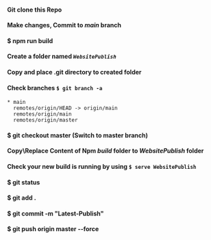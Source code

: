 #### Git clone this Repo
#### Make changes, Commit to *main* branch
#### $ npm run build
#### Create a folder named *` WebsitePublish `*
#### Copy and place .git directory to created folder
#### Check branches `$ git branch -a`
```
* main
  remotes/origin/HEAD -> origin/main
  remotes/origin/main
  remotes/origin/master
```
#### $ git checkout master (Switch to master branch)
#### Copy\Replace Content of Npm *build* folder to *WebsitePublish* folder
#### Check your new build is running by using `$ serve WebsitePublish`
#### $ git status
#### $ git add .
#### $ git commit -m "Latest-Publish" 
#### $ git push origin master --force
